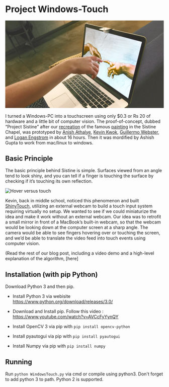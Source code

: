 # Project Windows-Touch

![Sistine * 3/2](splash.png)

I turned a Windows-PC into a touchscreen using only $0.3 or Rs 20 of hardware and a little bit of computer vision. The proof-of-concept, dubbed “Project Sistine” after our [recreation](https://www.anishathalye.com/media/2018/04/03/thumbnail.jpg) of the famous [painting](https://en.wikipedia.org/wiki/The_Creation_of_Adam) in the Sistine Chapel, was prototyped by [Anish Athalye](https://www.anishathalye.com/), [Kevin Kwok](https://twitter.com/antimatter15), [Guillermo Webster](https://twitter.com/biject), and [Logan Engstrom](https://github.com/lengstrom) in about 16 hours. Then it was mordified by Ashish Gupta to work from mac/linux to windows.

## Basic Principle

The basic principle behind Sistine is simple. Surfaces viewed from an angle tend to look shiny, and you can tell if a finger is touching the surface by checking if it’s touching its own reflection.

![Hover versus touch](https://www.anishathalye.com/media/2018/04/03/explanation.png)

Kevin, back in middle school, noticed this phenomenon and built [ShinyTouch](https://antimatter15.com/project/shinytouch/), utilizing an external webcam to build a touch input system requiring virtually no setup. We wanted to see if we could miniaturize the idea and make it work without an external webcam. Our idea was to retrofit a small mirror in front of a MacBook’s built-in webcam, so that the webcam would be looking down at the computer screen at a sharp angle. The camera would be able to see fingers hovering over or touching the screen, and we’d be able to translate the video feed into touch events using computer vision.

(Read the rest of our blog post, including a video demo and a high-level explanation of the algorithm, [here]

## Installation (with pip Python)

Download Python 3 and then pip.

* Install Python 3 via webisite https://www.python.org/download/releases/3.0/ 

* Download and Install pip. Follow this video : https://www.youtube.com/watch?v=AVCcFyYynQY

* Install OpenCV 3 via pip with `pip install opencv-python`

* Install pyautogui via pip with `pip install pyautogui`

* Install Numpy via pip with `pip install numpy`


## Running

Run `python WindowsTouch.py` via cmd or compile using python3. Don't forget to add python 3 to path. 
Python 2 is supported.
